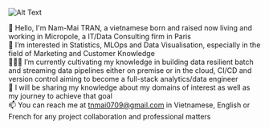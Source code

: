![Alt Text](https://miro.medium.com/max/1400/1*X7Q84nkQN1DiFXC-rQLt9g.gif)


👋 Hello, I'm Nam-Mai TRAN, a vietnamese born and raised now living and working in Micropole, a IT/Data Consulting firm in Paris <br>
👀 I’m interested in Statistics, MLOps and Data Visualisation, especially in the field of Marketing and Customer Knowledge <br>
👩🏽‍💻 I’m currently cultivating my knowledge in building data resilient batch and streaming data pipelines either on premise or in the cloud, CI/CD and version control aiming to become a full-stack analytics/data engineer <br>
🦾 I will be sharing my knowledge about my domains of interest as well as my journey to achieve that goal <br>
📫 You can reach me at tnmai0709@gmail.com in Vietnamese, English or French for any project collaboration and professional matters <br>

<!---
trannammai/trannammai is a ✨ special ✨ repository because its `README.md` (this file) appears on your GitHub profile.
You can click the Preview link to take a look at your changes.
--->
